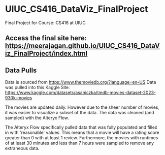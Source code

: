 # UIUC_CS416_DataViz_FinalProject
Final Project for Course: CS416 at UIUC

## Access the final site here: https://meerajagan.github.io/UIUC_CS416_DataViz_FinalProject/index.html

## Data Pulls
Data is sourced from https://www.themoviedb.org/?language=en-US
Data was pulled into this Kaggle Site: https://www.kaggle.com/datasets/asaniczka/tmdb-movies-dataset-2023-930k-movies


The movies are updated daily. However due to the sheer number of movies, it was easier to visualize a subset of the data. The data was cleaned (and sampled) with the Alteryx Flow.


The Alteryx Flow specifically pulled data that was fully populated and filled in with 'reasonable' values. This means that a movie will have a rating score greater than 0 with at least 1 review. Furthermore, the movies with runtimes of at least 30 minutes and less than 7 hours were sampled to remove any extraneous data. 
